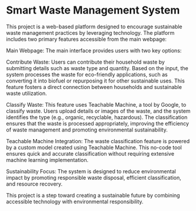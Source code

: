 # Smart Waste Management System
This project is a web-based platform designed to encourage sustainable waste management practices by leveraging technology. The platform includes two primary features accessible from the main webpage:

Main Webpage:
The main interface provides users with two key options:

Contribute Waste:
Users can contribute their household waste by submitting details such as waste type and quantity. Based on the input, the system processes the waste for eco-friendly applications, such as converting it into biofuel or repurposing it for other sustainable uses. This feature fosters a direct connection between households and sustainable waste utilization.

Classify Waste:
This feature uses Teachable Machine, a tool by Google, to classify waste. Users upload details or images of the waste, and the system identifies the type (e.g., organic, recyclable, hazardous). The classification ensures that the waste is processed appropriately, improving the efficiency of waste management and promoting environmental sustainability.

Teachable Machine Integration:
The waste classification feature is powered by a custom model created using Teachable Machine. This no-code tool ensures quick and accurate classification without requiring extensive machine learning implementation.

Sustainability Focus:
The system is designed to reduce environmental impact by promoting responsible waste disposal, efficient classification, and resource recovery.

This project is a step toward creating a sustainable future by combining accessible technology with environmental responsibility.
